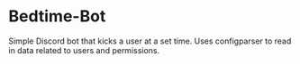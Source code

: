 # Bedtime-Bot
Simple Discord bot that kicks a user at a set time.
Uses configparser to read in data related to users and permissions. 
